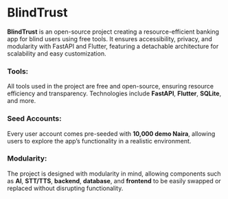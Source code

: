 # BlindTrust

**BlindTrust** is an open-source project creating a resource-efficient banking app for blind users using free tools. It ensures accessibility, privacy, and modularity with FastAPI and Flutter, featuring a detachable architecture for scalability and easy customization.

### Tools:
All tools used in the project are free and open-source, ensuring resource efficiency and transparency. Technologies include **FastAPI**, **Flutter**, **SQLite**, and more.

### Seed Accounts:
Every user account comes pre-seeded with **10,000 demo Naira**, allowing users to explore the app’s functionality in a realistic environment.

### Modularity:
The project is designed with modularity in mind, allowing components such as **AI**, **STT/TTS**, **backend**, **database**, and **frontend** to be easily swapped or replaced without disrupting functionality.
